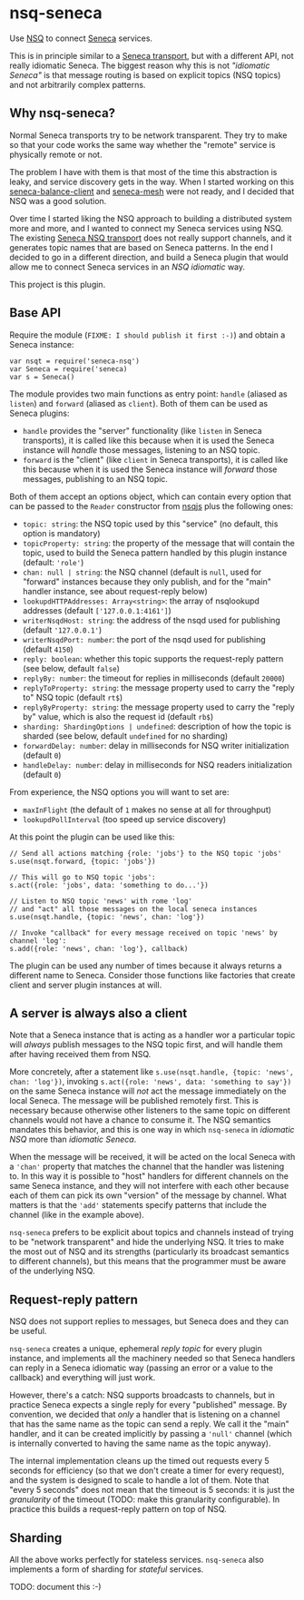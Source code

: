 # nsq-seneca

Use [NSQ](http://nsq.io) to connect [Seneca](http://senecajs.org) services.

This is in principle similar to a [Seneca transport](https://github.com/senecajs/seneca-transport), but with a different API, not really idiomatic Seneca.
The biggest reason why this is not *"idiomatic Seneca"*  is that message routing is based on explicit topics (NSQ topics) and not arbitrarily complex patterns.

## Why nsq-seneca?

Normal Seneca transports try to be network transparent.
They try to make so that your code works the same way whether the "remote" service is physically remote or not.

The problem I have with them is that most of the time this abstraction is leaky, and service discovery gets in the way.
When I started working on this [seneca-balance-client](https://github.com/senecajs/seneca-balance-client) and [seneca-mesh](https://github.com/senecajs/seneca-mesh) were not ready, and I decided that NSQ was a good solution.

Over time I started liking the NSQ approach to building a distributed system more and more, and I wanted to connect my Seneca services using NSQ.
The existing [Seneca NSQ transport](https://www.npmjs.com/package/seneca-nsq-transport) does not really support channels, and it generates topic names that are based on Seneca patterns.
In the end I decided to go in a different direction, and build a Seneca plugin that would allow me to connect Seneca services in an *NSQ idiomatic* way.

This project is this plugin.

## Base API

Require the module (`FIXME: I should publish it first :-)`) and obtain a Seneca instance:

```
var nsqt = require('seneca-nsq')
var Seneca = require('seneca)
var s = Seneca()
```

The module provides two main functions as entry point: `handle` (aliased as `listen`) and `forward` (aliased as `client`).
Both of them can be used as Seneca plugins:

* `handle` provides the "server" functionality (like `listen` in Seneca transports), it is called like this because when it is used the Seneca instance will *handle* those messages, listening to an NSQ topic.
* `forward` is the "client" (like `client` in Seneca transports), it is called like this because when it is used the Seneca instance will *forward* those messages, publishing to an NSQ topic.

Both of them accept an options object, which can contain every option that can be passed to the `Reader` constructor from [nsqjs](https://github.com/dudleycarr/nsqjs) plus the following ones:

* `topic: string`: the NSQ topic used by this "service" (no default, this option is mandatory)
* `topicProperty: string`: the property of the message that will contain the topic, used to build the Seneca pattern handled by this plugin instance (default: `'role'`)
* `chan: null | string`: the NSQ channel (default is `null`, used for "forward" instances because they only publish, and for the "main" handler instance, see about request-reply below)
* `lookupdHTTPAddresses: Array<string>`: the array of nsqlookupd addresses (default `['127.0.0.1:4161']`)
* `writerNsqdHost: string`: the address of the nsqd used for publishing (default `'127.0.0.1'`)
* `writerNsqdPort: number`: the port of the nsqd used for publishing (default `4150`)
* `reply: boolean`: whether this topic supports the request-reply pattern (see below, default `false`)
* `replyBy: number`: the timeout for replies in milliseconds (default `20000`)
* `replyToProperty: string`: the message property used to carry the "reply to" NSQ topic (default `rt$`)
* `replyByProperty: string`: the message property used to carry the "reply by" value, which is also the request id (default `rb$`)
* `sharding: ShardingOptions | undefined`: description of how the topic is sharded (see below, default `undefined` for no sharding)
* `forwardDelay: number`: delay in milliseconds for NSQ writer initialization (default `0`)
* `handleDelay: number`: delay in milliseconds for NSQ readers initialization (default `0`)

From experience, the NSQ options you will want to set are:

* `maxInFlight` (the default of `1` makes no sense at all for throughput)
* `lookupdPollInterval` (too speed up service discovery)

At this point the plugin can be used like this:

```
// Send all actions matching {role: 'jobs'} to the NSQ topic 'jobs'
s.use(nsqt.forward, {topic: 'jobs'})

// This will go to NSQ topic 'jobs':
s.act({role: 'jobs', data: 'something to do...'})

// Listen to NSQ topic 'news' with rome 'log'
// and "act" all those messages on the local seneca instances
s.use(nsqt.handle, {topic: 'news', chan: 'log'})

// Invoke "callback" for every message received on topic 'news' by channel 'log':
s.add({role: 'news', chan: 'log'}, callback)
```

The plugin can be used any number of times because it always returns a different name to Seneca.
Consider those functions like factories that create client and server plugin instances at will.


## A server is always also a client

Note that a Seneca instance that is acting as a handler wor a particular topic will *always* publish messages to the NSQ topic first, and will handle them after having received them from NSQ.

More concretely, after a statement like `s.use(nsqt.handle, {topic: 'news', chan: 'log'})`, invoking `s.act({role: 'news', data: 'something to say'})` on the same Seneca instance will *not* act the message immediately on the local Seneca.
The message will be published remotely first.
This is necessary because otherwise other listeners to the same topic on different channels would not have a chance to consume it.
The NSQ semantics mandates this behavior, and this is one way in which `nsq-seneca` in *idiomatic NSQ* more than *idiomatic Seneca*.

When the message will be received, it will be acted on the local Seneca with a `'chan'` property that matches the channel that the handler was listening to.
In this way it is possible to "host" handlers for different channels on the same Seneca instance, and they will not interfere with each other because each of them can pick its own "version" of the message by channel.
What matters is that the `'add'` statements specify patterns that include the channel (like in the example above).

`nsq-seneca` prefers to be explicit about topics and channels instead of trying to be "network transparent" and hide the underlying NSQ.
It tries to make the most out of NSQ and its strengths (particularly its broadcast semantics to different channels), but this means that the programmer must be aware of the underlying NSQ.


## Request-reply pattern

NSQ does not support replies to messages, but Seneca does and they can be useful.

`nsq-seneca` creates a unique, ephemeral *reply topic* for every plugin instance, and implements all the machinery needed so that Seneca handlers can reply in a Seneca idiomatic way (passing an error or a value to the callback) and everything will just work.

However, there's a catch: NSQ supports broadcasts to channels, but in practice Seneca expects a single reply for every "published" message.
By convention, we decided that *only* a handler that is listening on a channel that has the same name as the topic can send a reply.
We call it the "main" handler, and it can be created implicitly by passing a `'null'` channel (which is internally converted to having the same name as the topic anyway).

The internal implementation cleans up the timed out requests every 5 seconds for efficiency (so that we don't create a timer for every request), and the system is designed to scale to handle a lot of them.
Note that "every 5 seconds" does not mean that the timeout is 5 seconds: it is just the *granularity* of the timeout (TODO: make this granularity configurable).
In practice this builds a request-reply pattern on top of NSQ.


## Sharding 

All the above works perfectly for stateless services.
`nsq-seneca` also implements a form of sharding for *stateful* services.

TODO: document this :-)

